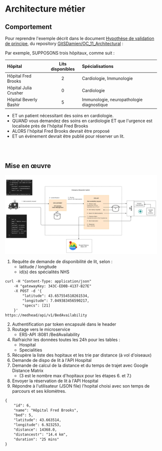 # Architecture métier

## Comportement
Pour reprendre l'exemple décrit dans le document [Hypothèse de validation de principe](https://github.com/GitSDamien/OC_11_Architectural/blob/master/artefacts/architecture/hypothesis-emergency-responder), du repository [GitSDamien/OC_11_Architectural](https://github.com/GitSDamien/OC_11_Architectural) :


Par exemple, SUPPOSONS trois hôpitaux, comme suit :

| Hôpital | Lits disponibles | Spécialisations |
|:-------|:-------:|:-------|
| Hôpital Fred Brooks | 2 | Cardiologie, Immunologie|
| Hôpital Julia Crusher | 0 | Cardiologie | 
| Hôpital Beverly Bashir | 5 | Immunologie, neuropathologie diagnostique |

* ET un patient nécessitant des soins en cardiologie.
* QUAND vous demandez des soins en cardiologie ET que l'urgence est localisée près de l'hôpital Fred Brooks
* ALORS l'hôpital Fred Brooks devrait être proposé
* ET un événement devrait être publié pour réserver un lit.

<br>
<br>

## Mise en œuvre

![Architecture métier](./images/Architecture_metier.png)

1. Requête de demande de disponibilité de lit, selon :
    - latitude / longitude
    - id(s) des spécialités NHS
```
curl -H "Content-Type: application/json"
    -H "gatewayKey: 343C-ED0B-4137-B27E" 
    -X POST -d '{
        "latitude": 43.657554510261534,
        "longitude": 7.049383456590217,
        "specs": [21]
    }' 
https://medhead/api/v1/BedAvailability
```

2. Authentification par token encapsulé dans le header
3. Routage vers le microservice 
    - ERS-API :8081 /BedAvailability
4. Raifraichir les données toutes les 24h pour les tables :
    - Hospital
    - Specialities
5. Récupère la liste des hopitaux et les trie par distance (à vol d'oiseaux)
6. Demande de dispo de lit à l'API Hospital
7. Demande de calcul de la distance et du temps de trajet avec Google Distance Matrix
    - (3 est le nombre max d'hopitaux pour les étapes 6. et 7.)
8. Envoyer la réservation de lit à l'API Hospital
9. Répondre à l'utilisateur (JSON file) l'hopital choisi avec son temps de parcours et ses kilomètres.

```
{
    "id": 6,
    "name": "Hôpital Fred Brooks",
    "bed": 5,
    "latitude": 43.663514,
    "longitude": 6.923253,
    "distance": 14368.0,
    "distancestr": "14.4 km",
    "duration": "25 mins"
}
```